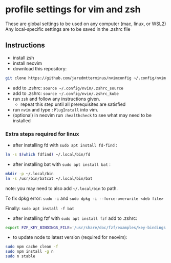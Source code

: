 # profile settings for vim and zsh

These are global settings to be used on any computer (mac, linux, or WSL2)
Any local-specific settings are to be saved in the .zshrc file

## Instructions

* install zsh
* install neovim
* download this repository:

```sh
git clone https://github.com/jaredmtterminus/nvimconfig ~/.config/nvim
```

* add to .zshrc: ` source ~/.config/nvim/.zshrc_source `
* add to .zshrc: ` source ~/.config/nvim/.zshrc_kube `
* run ` zsh ` and follow any instructions given.
  * repeat this step until all prerequisites are satisfied
* run `nvim` and type `:PlugInstall` into vim.
* (optional) in neovim run `:healthcheck` to see what may need to be installed

### Extra steps required for linux

* after installing fd with ```sudo apt install fd-find``` :

```sh
ln -s $(which fdfind) ~/.local/bin/fd
```

* after installing bat with ```sudo apt install bat``` :

```sh
mkdir -p ~/.local/bin
ln -s /usr/bin/batcat ~/.local/bin/bat
```

note: you may need to also add ```~/.local/bin``` to path.

To fix dpkg error: ```sudo -i``` and ```sudo dpkg -i --force-overwrite <deb file>```

Finally: ```sudo apt install -f bat```

* after installing fzf with ```sudo apt install fzf```
add to .zshrc:

```sh
export FZF_KEY_BINDINGS_FILE='/usr/share/doc/fzf/examples/key-bindings.zsh'
```

* to update node to latest version (required for neovim):

```sh
sudo npm cache clean -f
sudo npm install -g n
sudo n stable
```
